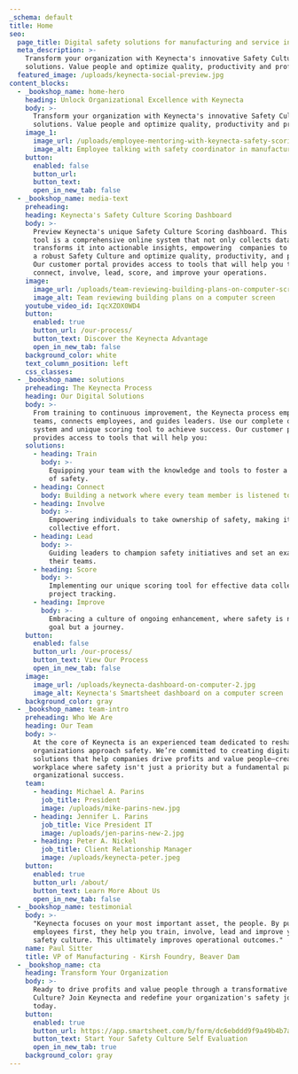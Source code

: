 ```yaml
---
_schema: default
title: Home
seo:
  page_title: Digital safety solutions for manufacturing and service industries
  meta_description: >-
    Transform your organization with Keynecta's innovative Safety Culture
    solutions. Value people and optimize quality, productivity and profits.
  featured_image: /uploads/keynecta-social-preview.jpg
content_blocks:
  - _bookshop_name: home-hero
    heading: Unlock Organizational Excellence with Keynecta
    body: >-
      Transform your organization with Keynecta's innovative Safety Culture
      solutions. Value people and optimize quality, productivity and profits.
    image_1:
      image_url: /uploads/employee-mentoring-with-keynecta-safety-scoring-data-3.jpg
      image_alt: Employee talking with safety coordinator in manufacturing plant
    button:
      enabled: false
      button_url:
      button_text:
      open_in_new_tab: false
  - _bookshop_name: media-text
    preheading:
    heading: Keynecta's Safety Culture Scoring Dashboard
    body: >-
      Preview Keynecta's unique Safety Culture Scoring dashboard. This digital
      tool is a comprehensive online system that not only collects data but
      transforms it into actionable insights, empowering  companies to establish
      a robust Safety Culture and optimize quality, productivity, and profits.
      Our customer portal provides access to tools that will help you train,
      connect, involve, lead, score, and improve your operations.
    image:
      image_url: /uploads/team-reviewing-building-plans-on-computer-screen.jpg
      image_alt: Team reviewing building plans on a computer screen
    youtube_video_id: IqcXZOX0WD4
    button:
      enabled: true
      button_url: /our-process/
      button_text: Discover the Keynecta Advantage
      open_in_new_tab: false
    background_color: white
    text_column_position: left
    css_classes:
  - _bookshop_name: solutions
    preheading: The Keynecta Process
    heading: Our Digital Solutions
    body: >-
      From training to continuous improvement, the Keynecta process empowers
      teams, connects employees, and guides leaders. Use our complete online
      system and unique scoring tool to achieve success. Our customer portal
      provides access to tools that will help you:
    solutions:
      - heading: Train
        body: >-
          Equipping your team with the knowledge and tools to foster a culture
          of safety.
      - heading: Connect
        body: Building a network where every team member is listened to and valued.
      - heading: Involve
        body: >-
          Empowering individuals to take ownership of safety, making it a
          collective effort.
      - heading: Lead
        body: >-
          Guiding leaders to champion safety initiatives and set an example for
          their teams.
      - heading: Score
        body: >-
          Implementing our unique scoring tool for effective data collection and
          project tracking.
      - heading: Improve
        body: >-
          Embracing a culture of ongoing enhancement, where safety is not just a
          goal but a journey.
    button:
      enabled: false
      button_url: /our-process/
      button_text: View Our Process
      open_in_new_tab: false
    image:
      image_url: /uploads/keynecta-dashboard-on-computer-2.jpg
      image_alt: Keynecta's Smartsheet dashboard on a computer screen
    background_color: gray
  - _bookshop_name: team-intro
    preheading: Who We Are
    heading: Our Team
    body: >-
      At the core of Keynecta is an experienced team dedicated to reshaping how
      organizations approach safety. We’re committed to creating digital
      solutions that help companies drive profits and value people—creating a
      workplace where safety isn't just a priority but a fundamental part of
      organizational success.
    team:
      - heading: Michael A. Parins
        job_title: President
        image: /uploads/mike-parins-new.jpg
      - heading: Jennifer L. Parins
        job_title: Vice President IT
        image: /uploads/jen-parins-new-2.jpg
      - heading: Peter A. Nickel
        job_title: Client Relationship Manager
        image: /uploads/keynecta-peter.jpeg
    button:
      enabled: true
      button_url: /about/
      button_text: Learn More About Us
      open_in_new_tab: false
  - _bookshop_name: testimonial
    body: >-
      "Keynecta focuses on your most important asset, the people. By putting
      employees first, they help you train, involve, lead and improve your
      safety culture. This ultimately improves operational outcomes."
    name: Paul Sitter
    title: VP of Manufacturing - Kirsh Foundry, Beaver Dam
  - _bookshop_name: cta
    heading: Transform Your Organization
    body: >-
      Ready to drive profits and value people through a transformative Safety
      Culture? Join Keynecta and redefine your organization's safety journey
      today.
    button:
      enabled: true
      button_url: https://app.smartsheet.com/b/form/dc6ebddd9f9a49b4b7a87e7d705fa150
      button_text: Start Your Safety Culture Self Evaluation
      open_in_new_tab: true
    background_color: gray
---
```

